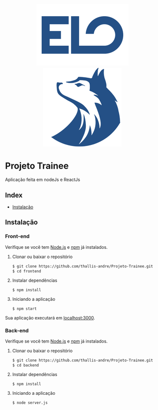 <h1 align="center">
  <img src="./public/elo.png" />
  <img src="./public/lobo.png" />
</h1>

# Projeto Trainee 
Aplicação feita em nodeJs e ReactJs

## Index
+ [Instalação](#installation)


## Instalação<a name="installation"></a>
### Front-end
Verifique se você tem [Node.js](https://nodejs.org/) e [npm](https://www.npmjs.com/) já instalados.

1. Clonar ou baixar o repositório

	```
	$ git clone https://github.com/thallis-andre/Projeto-Trainee.git
	$ cd frontend
	```
2. Instalar dependências

	```
	$ npm install
	```
5. Iniciando a aplicação

	```
	$ npm start
	```
Sua aplicação executará em [localhost:3000](http://localhost:3000/).

### Back-end
Verifique se você tem [Node.js](https://nodejs.org/) e [npm](https://www.npmjs.com/) já instalados.


1. Clonar ou baixar o repositório

	```
	$ git clone https://github.com/thallis-andre/Projeto-Trainee.git
	$ cd backend
	```
2. Instalar dependências

	```
	$ npm install
	```
5. Iniciando a aplicação

	```
	$ node server.js
	```


